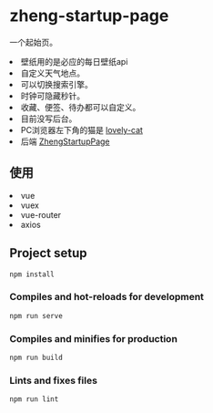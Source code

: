# zheng-startup-page

一个起始页。

<li> 壁纸用的是必应的每日壁纸api
<li> 自定义天气地点。
<li> 可以切换搜索引擎。
<li> 时钟可隐藏秒针。
<li> 收藏、便签、待办都可以自定义。
<li> 目前没写后台。
<li> PC浏览器左下角的猫是 <a href="https://github.com/zhanyuzhang/lovely-cat">lovely-cat</a>
<li> 后端 <a href="https://github.com/ChenzDNA/ZhengStartupPage">ZhengStartupPage</a>


## 使用

<li> vue
<li> vuex
<li> vue-router
<li> axios

## Project setup
```
npm install
```

### Compiles and hot-reloads for development
```
npm run serve
```

### Compiles and minifies for production
```
npm run build
```

### Lints and fixes files
```
npm run lint
```
